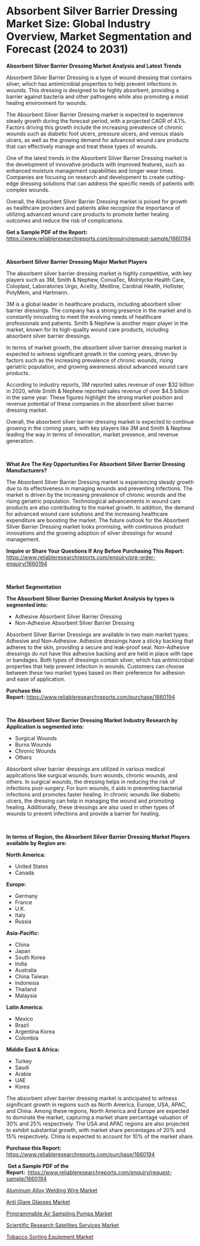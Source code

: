 <p><h1>Absorbent Silver Barrier Dressing Market Size: Global Industry Overview, Market Segmentation and Forecast (2024 to 2031)</h1></p><p><strong>Absorbent Silver Barrier Dressing Market Analysis and Latest Trends</strong></p>
<p><p>Absorbent Silver Barrier Dressing is a type of wound dressing that contains silver, which has antimicrobial properties to help prevent infections in wounds. This dressing is designed to be highly absorbent, providing a barrier against bacteria and other pathogens while also promoting a moist healing environment for wounds.</p><p>The Absorbent Silver Barrier Dressing market is expected to experience steady growth during the forecast period, with a projected CAGR of 4.1%. Factors driving this growth include the increasing prevalence of chronic wounds such as diabetic foot ulcers, pressure ulcers, and venous stasis ulcers, as well as the growing demand for advanced wound care products that can effectively manage and treat these types of wounds.</p><p>One of the latest trends in the Absorbent Silver Barrier Dressing market is the development of innovative products with improved features, such as enhanced moisture management capabilities and longer wear times. Companies are focusing on research and development to create cutting-edge dressing solutions that can address the specific needs of patients with complex wounds.</p><p>Overall, the Absorbent Silver Barrier Dressing market is poised for growth as healthcare providers and patients alike recognize the importance of utilizing advanced wound care products to promote better healing outcomes and reduce the risk of complications.</p></p>
<p><strong>Get a Sample PDF of the Report:&nbsp;</strong> <a href="https://www.reliableresearchreports.com/enquiry/request-sample/1660194">https://www.reliableresearchreports.com/enquiry/request-sample/1660194</a></p>
<p>&nbsp;</p>
<p><strong>Absorbent Silver Barrier Dressing Major Market Players</strong></p>
<p><p>The absorbent silver barrier dressing market is highly competitive, with key players such as 3M, Smith & Nephew, ConvaTec, Molnlycke Health Care, Coloplast, Laboratories Urgo, Acelity, Medline, Cardinal Health, Hollister, PolyMem, and Hartmann. </p><p>3M is a global leader in healthcare products, including absorbent silver barrier dressings. The company has a strong presence in the market and is constantly innovating to meet the evolving needs of healthcare professionals and patients. Smith & Nephew is another major player in the market, known for its high-quality wound care products, including absorbent silver barrier dressings. </p><p>In terms of market growth, the absorbent silver barrier dressing market is expected to witness significant growth in the coming years, driven by factors such as the increasing prevalence of chronic wounds, rising geriatric population, and growing awareness about advanced wound care products. </p><p>According to industry reports, 3M reported sales revenue of over $32 billion in 2020, while Smith & Nephew reported sales revenue of over $4.5 billion in the same year. These figures highlight the strong market position and revenue potential of these companies in the absorbent silver barrier dressing market. </p><p>Overall, the absorbent silver barrier dressing market is expected to continue growing in the coming years, with key players like 3M and Smith & Nephew leading the way in terms of innovation, market presence, and revenue generation.</p></p>
<p>&nbsp;</p>
<p><strong>What Are The Key Opportunities For Absorbent Silver Barrier Dressing Manufacturers?</strong></p>
<p><p>The Absorbent Silver Barrier Dressing market is experiencing steady growth due to its effectiveness in managing wounds and preventing infections. The market is driven by the increasing prevalence of chronic wounds and the rising geriatric population. Technological advancements in wound care products are also contributing to the market growth. In addition, the demand for advanced wound care solutions and the increasing healthcare expenditure are boosting the market. The future outlook for the Absorbent Silver Barrier Dressing market looks promising, with continuous product innovations and the growing adoption of silver dressings for wound management.</p></p>
<p><strong>Inquire or Share Your Questions If Any Before Purchasing This Report:</strong> <a href="https://www.reliableresearchreports.com/enquiry/pre-order-enquiry/1660194">https://www.reliableresearchreports.com/enquiry/pre-order-enquiry/1660194</a></p>
<p>&nbsp;</p>
<p><strong>Market Segmentation</strong></p>
<p><strong>The Absorbent Silver Barrier Dressing Market Analysis by types is segmented into:</strong></p>
<p><ul><li>Adhesive Absorbent Silver Barrier Dressing</li><li>Non-Adhesive Absorbent Silver Barrier Dressing</li></ul></p>
<p><p>Absorbent Silver Barrier Dressings are available in two main market types: Adhesive and Non-Adhesive. Adhesive dressings have a sticky backing that adheres to the skin, providing a secure and leak-proof seal. Non-Adhesive dressings do not have this adhesive backing and are held in place with tape or bandages. Both types of dressings contain silver, which has antimicrobial properties that help prevent infection in wounds. Customers can choose between these two market types based on their preference for adhesion and ease of application.</p></p>
<p><strong>Purchase this Report:&nbsp;</strong><a href="https://www.reliableresearchreports.com/purchase/1660194">https://www.reliableresearchreports.com/purchase/1660194</a></p>
<p>&nbsp;</p>
<p><strong>The Absorbent Silver Barrier Dressing Market Industry Research by Application is segmented into:</strong></p>
<p><ul><li>Surgical Wounds</li><li>Burns Wounds</li><li>Chronic Wounds</li><li>Others</li></ul></p>
<p><p>Absorbent silver barrier dressings are utilized in various medical applications like surgical wounds, burn wounds, chronic wounds, and others. In surgical wounds, the dressing helps in reducing the risk of infections post-surgery. For burn wounds, it aids in preventing bacterial infections and promotes faster healing. In chronic wounds like diabetic ulcers, the dressing can help in managing the wound and promoting healing. Additionally, these dressings are also used in other types of wounds to prevent infections and provide a barrier for healing.</p></p>
<p>&nbsp;</p>
<p><strong>In terms of Region, the Absorbent Silver Barrier Dressing Market Players available by Region are:</strong></p>
<p>
    <p> <strong> North America: </strong>
        <ul>
            <li>United States</li>
            <li>Canada</li>
        </ul>
        </p> 
    <p> <strong> Europe: </strong>
        <ul>
            <li>Germany</li>
            <li>France</li>
            <li>U.K.</li>
            <li>Italy</li>
            <li>Russia</li>
        </ul>
        </p> 
    <p> <strong> Asia-Pacific: </strong>
        <ul>
            <li>China</li>
            <li>Japan</li>
            <li>South Korea</li>
            <li>India</li>
            <li>Australia</li>
            <li>China Taiwan</li>
            <li>Indonesia</li>
            <li>Thailand</li>
            <li>Malaysia</li>
        </ul>
        </p> 
    <p> <strong> Latin America: </strong>
        <ul>
            <li>Mexico</li>
            <li>Brazil</li>
            <li>Argentina Korea</li>
            <li>Colombia</li>
        </ul>
        </p> 
    <p> <strong> Middle East & Africa: </strong>
        <ul>
            <li>Turkey</li>
            <li>Saudi</li>
            <li>Arabia</li>
            <li>UAE</li>
            <li>Korea</li>
        </ul>
    </p>
    </p>
<p><p>The absorbent silver barrier dressing market is anticipated to witness significant growth in regions such as North America, Europe, USA, APAC, and China. Among these regions, North America and Europe are expected to dominate the market, capturing a market share percentage valuation of 30% and 25% respectively. The USA and APAC regions are also projected to exhibit substantial growth, with market share percentages of 20% and 15% respectively. China is expected to account for 10% of the market share.</p></p>
<p><strong>Purchase this Report: </strong><a href="https://www.reliableresearchreports.com/purchase/1660194">https://www.reliableresearchreports.com/purchase/1660194</a></p>
<p>&nbsp;<strong>Get a Sample PDF of the Report:&nbsp;&nbsp;</strong><a href="https://www.reliableresearchreports.com/enquiry/request-sample/1660194">https://www.reliableresearchreports.com/enquiry/request-sample/1660194</a></p>
<p><strong></strong></p>
<p><p><a href="https://view.publitas.com/reportprime-1/aluminum-alloy-welding-wire-market-centers-on-aspects-such-as-market-growth-market-share-market-opportunity-and-projected-forecasts-spanning-from-2024-to-2031/">Aluminum Alloy Welding Wire Market</a></p><p><a href="https://view.publitas.com/reportprime-1/anti-glare-glasses-market-size-and-growth-market-segmentation-regional-and-country-breakdowns-and-market-trends-for-period-from-2024-2031/">Anti Glare Glasses Market</a></p><p><a href="https://github.com/Alonsoolds3wq1d81czn8rbol/Market-Research-Report-List-1/blob/main/programmable-air-sampling-pumps-market.md">Programmable Air Sampling Pumps Market</a></p><p><a href="https://flame-sidecar-702.notion.site/Scientific-Research-Satellites-Services-Market-Size-Growth-and-Forecast-from-2024-2031-14addff41c0945e6915676833c5cc798">Scientific Research Satellites Services Market</a></p><p><a href="https://full-wildebeest-80b.notion.site/Tobacco-Sorting-Equipment-Market-Size-Growth-and-Forecast-from-2024-2031-d47636a6e630435f8f2e50d42c371148">Tobacco Sorting Equipment Market</a></p></p>